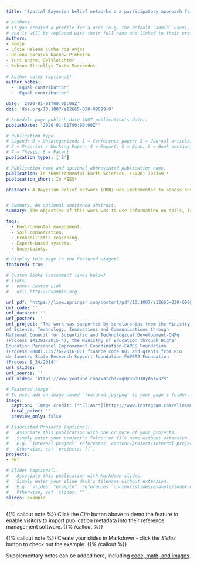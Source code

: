 ```yaml
---
title: 'Spatial Bayesian belief networks a a participatory approach for mapping environmental vulnerability at the Itatiaia National Park, Brazil'

# Authors
# If you created a profile for a user (e.g. the default `admin` user), write the username (folder name) here
# and it will be replaced with their full name and linked to their profile.
authors:
- admin
- Lúcia Helena Cunha dos Anjos
- Helena Saraiva Koenow Pinheiro
- Yuri Andrei Gelsleichter
- Robson Altiellys Tosta Marcondes
  
# Author notes (optional)
author_notes:
  - 'Equal contribution'
  - 'Equal contribution'

date: '2020-01-01T00:00:00Z'
doi: 'doi.org/10.1007/s12665-020-09099-9'

# Schedule page publish date (NOT publication's date).
publishDate: '2020-01-01T00:00:00Z"'

# Publication type.
# Legend: 0 = Uncategorized; 1 = Conference paper; 2 = Journal article;
# 3 = Preprint / Working Paper; 4 = Report; 5 = Book; 6 = Book section;
# 7 = Thesis; 8 = Patent
publication_types: ['2']

# Publication name and optional abbreviated publication name.
publication: In *Environmental Earth Sciences, (2020) 79:359 *
publication_short: In *EES*

abstract: A Bayesian belief network (BBN) was implemented to assess environmental vulnerability in the Itatiaia National Park (INP). Information of soils, land use/cover, climate, relief and parent material was used to create the BBN, and the input nodes were those presumed as having a direct influence on the environmental vulnerability analysis. The literature review and a participatory approach were the basis to construct the structure of the network and to define the relations of dependence between the nodes through the conditional probability tables (CPTs). The most fragile areas were identified in soils with high organic carbon content, cation exchange capacity and fire susceptibility, low bulk density, low pH, poorly drained, profiles less developed, accentuated slopes, vegetation cover as altitude field and close to the trails or farms. Also, soils are formed from colluvial parent material. Despite the complexity of the study area, BBN was able to produce significant results. In addition to the BBN approach being less subjective than that conventionally used in vulnerability studies in Brazil, it was possible to obtain the propagation of the uncertainty associated with the prediction. The results will help decision makers to identify priority areas for intervention, reduce soil degradation in the highly vulnerable areas and help the INP managers in achieving a balance between nature conservation needs and recreational opportunity. Moreover, the BBN model may be updated as new knowledge or data are produced; and it can be used to support the process of the adaptive management plan.


# Summary. An optional shortened abstract.
summary: The objective of this work was to use information on soils, land use/cover, climate, relief and parent material to create a BBN for analysing environmental vulnerability.

tags:
  - Environmental management.
  - Soil conservation.
  - Probabilistic reasoning.
  - Expert-based systems.
  - Uncertainty.

# Display this page in the Featured widget?
featured: true

# Custom links (uncomment lines below)
# links:
# - name: Custom Link
#   url: http://example.org

url_pdf: 'https://link.springer.com/content/pdf/10.1007/s12665-020-09099-9.pdf'
url_code: ''
url_dataset: ''
url_poster: ''
url_project: 'The work was supported by scholarships from the Ministry
of Science, Technology, Innovations and Communications through
National Council for Scientific and Technological Development-CNPq
(Process 141391/2015-4), the Ministry of Education through Higher
Education Personnel Improvement Coordination-CAPES Foundation
(Process 88881.135776/2016-01) finance code 001 and grants from Rio
de Janeiro State Research Support Foundation-FAPERJ Foundation
(Process E_34/2014)'
url_slides: ''
url_source: ''
url_video: 'https://www.youtube.com/watch?v=qOy5SdU18yA&t=32s'

# Featured image
# To use, add an image named `featured.jpg/png` to your page's folder.
image:
  caption: 'Image credit: [**Elias**](https://www.instagram.com/eliasmendescosta/?hl=pt-br)'
  focal_point: ''
  preview_only: false

# Associated Projects (optional).
#   Associate this publication with one or more of your projects.
#   Simply enter your project's folder or file name without extension.
#   E.g. `internal-project` references `content/project/internal-project/index.md`.
#   Otherwise, set `projects: []`.
projects:
- PNI

# Slides (optional).
#   Associate this publication with Markdown slides.
#   Simply enter your slide deck's filename without extension.
#   E.g. `slides: "example"` references `content/slides/example/index.md`.
#   Otherwise, set `slides: ""`.
slides: example
---
```


{{% callout note %}}
Click the _Cite_ button above to demo the feature to enable visitors to import publication metadata into their reference management software.
{{% /callout %}}

{{% callout note %}}
Create your slides in Markdown - click the _Slides_ button to check out the example.
{{% /callout %}}

Supplementary notes can be added here, including [code, math, and images](https://wowchemy.com/docs/writing-markdown-latex/).
